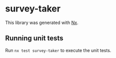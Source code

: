 # survey-taker

This library was generated with [Nx](https://nx.dev).

## Running unit tests

Run `nx test survey-taker` to execute the unit tests.
